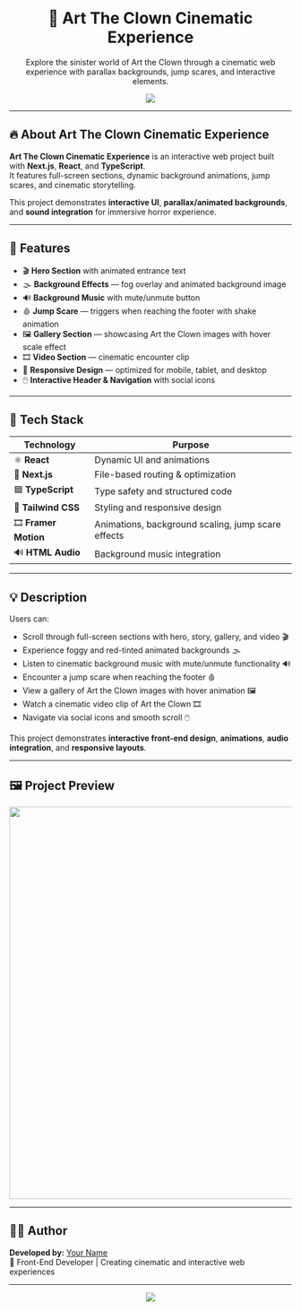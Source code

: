 <div align="center">
  <h1>🤡 Art The Clown Cinematic Experience</h1>
  <p>Explore the sinister world of Art the Clown through a cinematic web experience with parallax backgrounds, jump scares, and interactive elements.</p>
  <a href="https://hamiparsa.github.io/Art-The-Clown/"> 
    <img src="https://img.shields.io/badge/View_Live_Project-000?style=for-the-badge&logo=github&logoColor=white"/>
  </a>
</div>

---

## 🔥 About Art The Clown Cinematic Experience

**Art The Clown Cinematic Experience** is an interactive web project built with **Next.js**, **React**, and **TypeScript**.  
It features full-screen sections, dynamic background animations, jump scares, and cinematic storytelling.

This project demonstrates **interactive UI**, **parallax/animated backgrounds**, and **sound integration** for immersive horror experience.

---

## 🚀 Features

<ul>
  <li>🎬 <b>Hero Section</b> with animated entrance text</li>
  <li>🌫️ <b>Background Effects</b> — fog overlay and animated background image</li>
  <li>🔊 <b>Background Music</b> with mute/unmute button</li>
  <li>🩸 <b>Jump Scare</b> — triggers when reaching the footer with shake animation</li>
  <li>🖼️ <b>Gallery Section</b> — showcasing Art the Clown images with hover scale effect</li>
  <li>🎞️ <b>Video Section</b> — cinematic encounter clip</li>
  <li>📱 <b>Responsive Design</b> — optimized for mobile, tablet, and desktop</li>
  <li>🖱️ <b>Interactive Header & Navigation</b> with social icons</li>
</ul>

---

## 🧠 Tech Stack

| Technology | Purpose |
|------------|---------|
| ⚛️ **React** | Dynamic UI and animations |
| 🧭 **Next.js** | File-based routing & optimization |
| 🟦 **TypeScript** | Type safety and structured code |
| 🎨 **Tailwind CSS** | Styling and responsive design |
| 🎞️ **Framer Motion** | Animations, background scaling, jump scare effects |
| 🔊 **HTML Audio** | Background music integration |

---

## 💡 Description

Users can:

- Scroll through full-screen sections with hero, story, gallery, and video 🎬  
- Experience foggy and red-tinted animated backgrounds 🌫️  
- Listen to cinematic background music with mute/unmute functionality 🔊  
- Encounter a jump scare when reaching the footer 🩸  
- View a gallery of Art the Clown images with hover animation 🖼️  
- Watch a cinematic video clip of Art the Clown 🎞️  
- Navigate via social icons and smooth scroll 🖱️  

This project demonstrates **interactive front-end design**, **animations**, **audio integration**, and **responsive layouts**.

---

## 🖼️ Project Preview

<div align="center">
  <img src="/pic1" width="700px" /> 
</div>

---

## 👨‍💻 Author

**Developed by:** [Your Name](https://github.com/yourusername)  
💬 Front-End Developer | Creating cinematic and interactive web experiences  

---

<div align="center">
  <img src="https://skillicons.dev/icons?i=react,next,typescript,tailwind,framer" />
</div>
